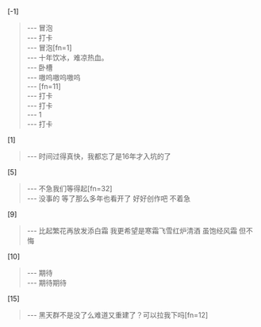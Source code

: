 
[-1] 
>--- 冒泡<br>
>--- 打卡<br>
>--- 冒泡[fn=1]<br>
>--- 十年饮冰，难凉热血。<br>
>--- 卧槽<br>
>--- 嗷呜嗷呜嗷呜<br>
>--- [fn=11]<br>
>--- 打卡<br>
>--- 打卡<br>
>--- 1<br>
>--- 打卡<br>

[1] 
>--- 时间过得真快，我都忘了是16年才入坑的了<br>

[5] 
>--- 不急我们等得起[fn=32]<br>
>--- 没事的 等了那么多年也看开了 好好创作吧 不着急<br>

[9] 
>--- 比起繁花再放发添白霜 我更希望是寒霜飞雪红炉清酒 虽饱经风霜 但不悔<br>

[10] 
>--- 期待<br>
>--- 期待期待<br>

[15] 
>--- 黑天群不是没了么难道又重建了？可以拉我下吗[fn=12]<br>

